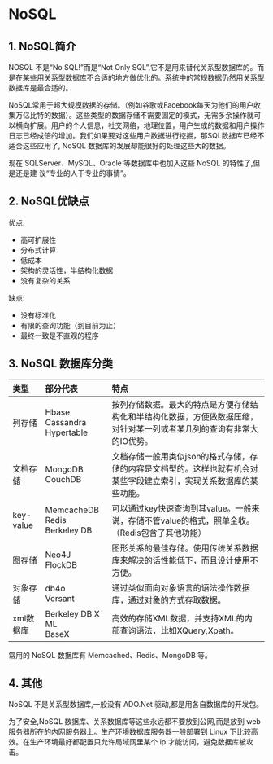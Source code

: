 # NoSQL
## 1. NoSQL简介
NOSQL 不是“No SQL!”而是“Not Only SQL”,它不是用来替代关系型数据库的。而是在某些用关系型数据库不合适的地方做优化的。系统中的常规数据仍然用关系型数据库是最合适的。

NoSQL常用于超大规模数据的存储。（例如谷歌或Facebook每天为他们的用户收集万亿比特的数据）。这些类型的数据存储不需要固定的模式，无需多余操作就可以横向扩展。用户的个人信息，社交网络，地理位置，用户生成的数据和用户操作日志已经成倍的增加。我们如果要对这些用户数据进行挖掘，那SQL数据库已经不适合这些应用了, NoSQL 数据库的发展却能很好的处理这些大的数据。

现在 SQLServer、MySQL、Oracle 等数据库中也加入这些 NoSQL 的特性了,但是还是建 议“专业的人干专业的事情”。

## 2. NoSQL优缺点

优点:
- 高可扩展性
- 分布式计算
- 低成本
- 架构的灵活性，半结构化数据
- 没有复杂的关系

缺点:
- 没有标准化
- 有限的查询功能（到目前为止）
- 最终一致是不直观的程序

## 3. NoSQL 数据库分类
类型|部分代表|特点
:-|:-|:-
列存储|Hbase<br/>Cassandra<br/>Hypertable|按列存储数据。最大的特点是方便存储结构化和半结构化数据，方便做数据压缩，对针对某一列或者某几列的查询有非常大的IO优势。
文档存储|MongoDB CouchDB|文档存储一般用类似json的格式存储，存储的内容是文档型的。这样也就有机会对某些字段建立索引，实现关系数据库的某些功能。
key-value|MemcacheDB<br/>Redis<br/>Berkeley DB|可以通过key快速查询到其value。一般来说，存储不管value的格式，照单全收。（Redis包含了其他功能）
图存储|Neo4J<br/>FlockDB|图形关系的最佳存储。使用传统关系数据库来解决的话性能低下，而且设计使用不方便。
对象存储|db4o<br/>Versant|通过类似面向对象语言的语法操作数据库，通过对象的方式存取数据。
xml数据库|Berkeley DB X<br/>ML<br/>BaseX|高效的存储XML数据，并支持XML的内部查询语法，比如XQuery,Xpath。

常用的 NoSQL 数据库有 Memcached、Redis、MongoDB 等。

## 4. 其他

NoSQL 不是关系型数据库,一般没有 ADO.Net 驱动,都是用各自数据库的开发包。

为了安全,NoSQL 数据库、关系数据库等这些永远都不要放到公网,而是放到 web 服务器所在的内网服务器上。生产环境数据库服务器一般部署到 Linux 下比较高效。在生产环境最好都配置只允许局域网里某个 ip 才能访问，避免数据库被攻击。

